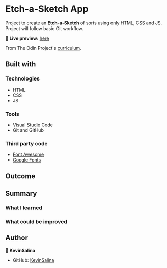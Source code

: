 # Etch-a-Sketch App

Project to create an **Etch-a-Sketch** of sorts using only HTML, CSS and JS.
Project will follow basic Git workflow.

🔗 **Live preview:** [here](https://kevinsalina.github.io/Etch-a-Sketch/)

From The Odin Project's [curriculum](https://www.theodinproject.com/paths/foundations/courses/foundations/lessons/etch-a-sketch-project).

## Built with

### Technologies

* HTML
* CSS
* JS

### Tools

* Visual Studio Code
* Git and GitHub

### Third party code

* [Font Awesome](https://fontawesome.com/)
* [Google Fonts](https://fonts.google.com/)

## Outcome

## Summary

### What I learned

### What could be improved

## Author

👤 **KevinSalina**
* GitHub: [KevinSalina](https://github.com/KevinSalina)

